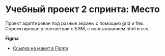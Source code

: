# Учебный проект 2 спринта: Место

Проект адаптирован под разные экраны с помощью grid  и flex. Cпроектирован в соответвии с БЭМ, с ипользованием html и сcs.


**Figma**

* [Ссылка на макет в Figma](https://www.figma.com/file/2cn9N9jSkmxD84oJik7xL7/JavaScript.-Sprint-4?node-id=0%3A1)
